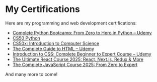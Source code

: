 # My Certifications

Here are my programming and web development certifications:

- [Complete Python Bootcamp: From Zero to Hero in Python – Udemy](https://www.udemy.com/course/complete-python-bootcamp/)
- [CS50 Python](https://pll.harvard.edu/course/cs50s-introduction-programming-python)
- [CS50x: Introduction to Computer Science](https://pll.harvard.edu/course/cs50-introduction-computer-science)
- [The Complete Guide to HTML – Udemy](https://www.udemy.com/course/the-complete-guide-to-html/)
- [Introduction to CSS: Complete Beginner to Expert Course – Udemy](https://www.udemy.com/course/learn-css-course/)
- [The Ultimate React Course 2025: React, Next.js, Redux & More](https://www.udemy.com/course/the-ultimate-react-course/)
- [The Complete JavaScript Course 2025: From Zero to Expert](https://www.udemy.com/course/the-complete-javascript-course/)

And many more to come!
